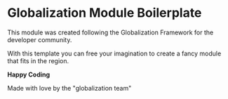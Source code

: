 # Globalization Module Boilerplate

This module was created following the Globalization Framework for the developer community.

With this template you can free your imagination to create a fancy module that
fits in the region.

**Happy Coding**

Made with love by the "globalization team"
